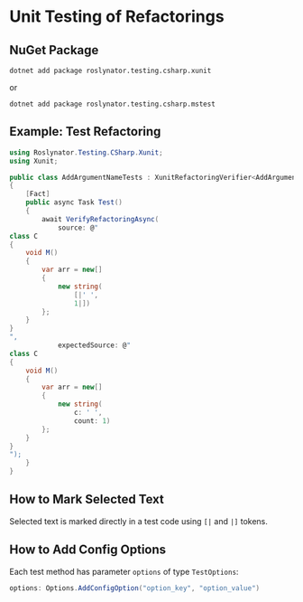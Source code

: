 ﻿---
sidebar_label: Refactorings Testing
---

# Unit Testing of Refactorings

## NuGet Package

```
dotnet add package roslynator.testing.csharp.xunit
```
or
```
dotnet add package roslynator.testing.csharp.mstest
```

## Example: Test Refactoring

```cs
using Roslynator.Testing.CSharp.Xunit;
using Xunit;

public class AddArgumentNameTests : XunitRefactoringVerifier<AddArgumentNameCodeRefactoringProvider>
{
    [Fact]
    public async Task Test()
    {
        await VerifyRefactoringAsync(
            source: @"
class C
{
    void M()
    {
        var arr = new[]
        {
            new string(
                [|' ',
                1|])
        };
    }
}
",
            expectedSource: @"
class C
{
    void M()
    {
        var arr = new[]
        {
            new string(
                c: ' ',
                count: 1)
        };
    }
}
");
    }
}
```

## How to Mark Selected Text

Selected text is marked directly in a test code using `[|` and `|]` tokens.

## How to Add Config Options

Each test method has parameter `options` of type `TestOptions`:

```cs
options: Options.AddConfigOption("option_key", "option_value")
```
